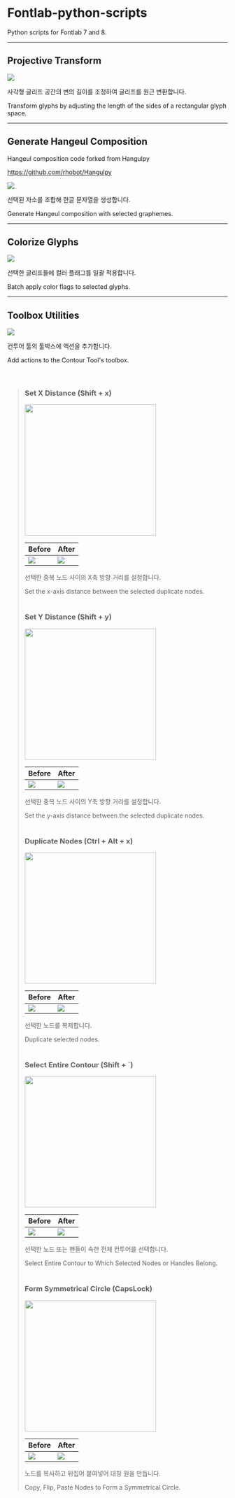 # Fontlab-python-scripts
Python scripts for Fontlab 7 and 8.

---

## Projective Transform
![](./img/projective_transform.png)

사각형 글리프 공간의 변의 길이를 조정하여 글리프를 원근 변환합니다.

Transform glyphs by adjusting the length of the sides of a rectangular glyph space.

---

## Generate Hangeul Composition 
Hangeul composition code forked from Hangulpy

https://github.com/rhobot/Hangulpy

![](./img/Generate_Hangeul_Composition.png)

선택된 자소를 조합해 한글 문자열을 생성합니다.

Generate Hangeul composition with selected graphemes.

---

## Colorize Glyphs 

![](./img/Colorize_Glyphs.png)

선택한 글리프들에 컬러 플래그를 일괄 적용합니다. 

Batch apply color flags to selected glyphs.

---

## Toolbox Utilities

![](./img/Toolbox_Utilities_1.png)

컨투어 툴의 툴박스에 액션을 추가합니다.

Add actions to the Contour Tool's toolbox.  
<br><br>

> ### Set X Distance (Shift + x)
> <img src="./img/Toolbox_Utilities_2.png" width="300"/>
> 
> Before|After
> ---|---
> ![](./img/Toolbox_Utilities_2-1.png)|![](./img/Toolbox_Utilities_2-2.png)
> 
> 선택한 중복 노드 사이의 X축 방향 거리를 설정합니다.
> 
> Set the x-axis distance between the selected duplicate nodes.
> <br><br>
> 
> ### Set Y Distance (Shift + y)
> <img src="./img/Toolbox_Utilities_3.png" width="300"/>
> 
> Before|After
> ---|---
> ![](./img/Toolbox_Utilities_4-1.png)|![](./img/Toolbox_Utilities_3-2.png)
> 
> 선택한 중복 노드 사이의 Y축 방향 거리를 설정합니다.
> 
> Set the y-axis distance between the selected duplicate nodes.
> <br><br>
> 
> 
> ###  Duplicate Nodes (Ctrl + Alt + x)
> <img src="./img/Toolbox_Utilities_4.png" width="300"/>
> 
> Before|After
> ---|---
> ![](./img/Toolbox_Utilities_4-1.png)|![](./img/Toolbox_Utilities_4-2.png)
> 
> 선택한 노드를 복제합니다.
> 
> Duplicate selected nodes.
> <br><br>
> 
> ###  Select Entire Contour (Shift + `)
> <img src="./img/Toolbox_Utilities_5.png" width="300"/>
>
> Before|After
> ---|---
> ![](./img/Toolbox_Utilities_5-1.png)|![](./img/Toolbox_Utilities_5-2.png)
> 
> 선택한 노드 또는 핸들이 속한 전체 컨투어를 선택합니다.
> 
> Select Entire Contour to Which Selected Nodes or Handles Belong.
> <br><br>
> 
> ###  Form Symmetrical Circle (CapsLock)
> <img src="./img/Toolbox_Utilities_6.png" width="300"/>
> 
> Before|After
> ---|---
> ![](./img/Toolbox_Utilities_6-1.png)|![](./img/Toolbox_Utilities_6-2.png)
> 
> 노드를 복사하고 뒤집어 붙여넣어 대칭 원을 만듭니다.
> 
> Copy, Flip, Paste Nodes to Form a Symmetrical Circle.  